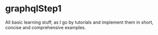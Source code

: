 # graphqlStep1
All basic learning stuff, as I go by tutorials and implement them in short, concise and comprehensive examples.
